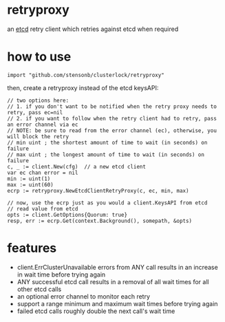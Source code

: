 # retryproxy

an [etcd](http://etcd.io) retry client which retries against etcd when required

# how to use

```
import "github.com/stensonb/clusterlock/retryproxy"
```

then, create a retryproxy instead of the etcd keysAPI:

```
// two options here:
// 1. if you don't want to be notified when the retry proxy needs to retry, pass ec=nil
// 2. if you want to follow when the retry client had to retry, pass an error channel via ec
// NOTE: be sure to read from the error channel (ec), otherwise, you will block the retry
// min uint ; the shortest amount of time to wait (in seconds) on failure
// max uint ; the longest amount of time to wait (in seconds) on failure
c, _ := client.New(cfg)  // a new etcd client
var ec chan error = nil
min := uint(1)
max := uint(60)
ecrp := retryproxy.NewEtcdClientRetryProxy(c, ec, min, max)

// now, use the ecrp just as you would a client.KeysAPI from etcd
// read value from etcd
opts := client.GetOptions{Quorum: true}
resp, err := ecrp.Get(context.Background(), somepath, &opts)
```

# features

* client.ErrClusterUnavailable errors from ANY call results in an increase in wait time before trying again
* ANY successful etcd call results in a removal of all wait times for all other etcd calls
* an optional error channel to monitor each retry
* support a range minimum and maximum wait times before trying again
* failed etcd calls roughly double the next call's wait time
